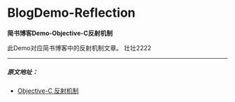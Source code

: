 # BlogDemo-Reflection

**简书博客Demo-Objective-C反射机制**

此Demo对应简书博客中的反射机制文章。
壮壮2222
***

##### 原文地址：

* [Objective-C 反射机制](http://www.jianshu.com/p/5bbde2480680)
